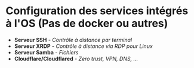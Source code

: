 # Configuration des services intégrés à l'OS (Pas de docker ou autres)

- **Serveur SSH** - _Contrôle à distance par terminal_
- **Serveur XRDP** - _Contrôle à distance via RDP pour Linux_
- **Serveur Samba** - _Fichiers_
- **Cloudflare/Cloudflared** - _Zero trust, VPN, DNS, ..._
